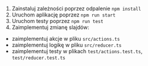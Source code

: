 1. Zainstaluj zależności poprzez odpalenie `npm install`
2. Uruchom aplikację poprzez `npm run start`
3. Uruchom testy poprzez `npm run test`
4. Zaimplementuj zmianę slajdów:
- zaimplementuj akcje w pliku `src/actions.ts`
- zaimplementuj logikę w pliku `src/reducer.ts`
- zaimplementuj testy w plikach `test/actions.test.ts`, `test/reducer.test.ts`
